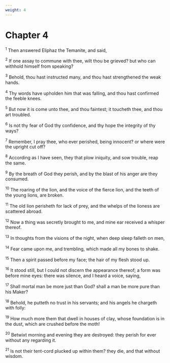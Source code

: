 ```yaml
---
weight: 4
---
```


# Chapter 4

<sup>1</sup> Then answered Eliphaz the Temanite, and said, 

<sup>2</sup> If one assay to commune with thee, wilt thou be grieved? but who can withhold himself from speaking? 

<sup>3</sup> Behold, thou hast instructed many, and thou hast strengthened the weak hands. 

<sup>4</sup> Thy words have upholden him that was falling, and thou hast confirmed the feeble knees. 

<sup>5</sup> But now it is come unto thee, and thou faintest; it toucheth thee, and thou art troubled. 

<sup>6</sup> Is not thy fear of God thy confidence, and thy hope the integrity of thy ways? 

<sup>7</sup> Remember, I pray thee, who ever perished, being innocent? or where were the upright cut off? 

<sup>8</sup> According as I have seen, they that plow iniquity, and sow trouble, reap the same. 

<sup>9</sup> By the breath of God they perish, and by the blast of his anger are they consumed. 

<sup>10</sup> The roaring of the lion, and the voice of the fierce lion, and the teeth of the young lions, are broken. 

<sup>11</sup> The old lion perisheth for lack of prey, and the whelps of the lioness are scattered abroad. 

<sup>12</sup> Now a thing was secretly brought to me, and mine ear received a whisper thereof. 

<sup>13</sup> In thoughts from the visions of the night, when deep sleep falleth on men, 

<sup>14</sup> Fear came upon me, and trembling, which made all my bones to shake. 

<sup>15</sup> Then a spirit passed before my face; the hair of my flesh stood up. 

<sup>16</sup> It stood still, but I could not discern the appearance thereof; a form was before mine eyes: there was silence, and I heard a voice, saying, 

<sup>17</sup> Shall mortal man be more just than God? shall a man be more pure than his Maker? 

<sup>18</sup> Behold, he putteth no trust in his servants; and his angels he chargeth with folly: 

<sup>19</sup> How much more them that dwell in houses of clay, whose foundation is in the dust, which are crushed before the moth! 

<sup>20</sup> Betwixt morning and evening they are destroyed: they perish for ever without any regarding it. 

<sup>21</sup> Is not their tent-cord plucked up within them? they die, and that without wisdom. 


